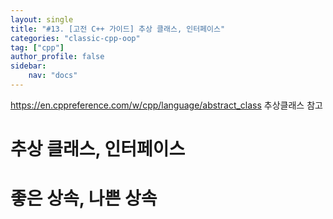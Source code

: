 ```yaml
---
layout: single
title: "#13. [고전 C++ 가이드] 추상 클래스, 인터페이스"
categories: "classic-cpp-oop"
tag: ["cpp"]
author_profile: false
sidebar: 
    nav: "docs"
---
```

https://en.cppreference.com/w/cpp/language/abstract_class
추상클래스 참고

# 추상 클래스, 인터페이스

# 좋은 상속, 나쁜 상속



